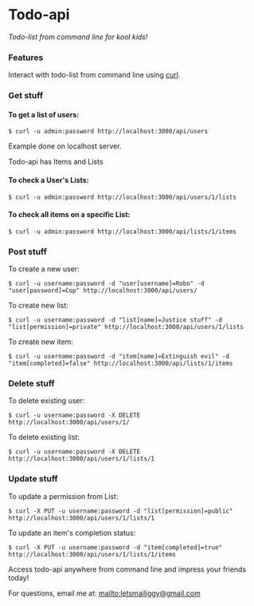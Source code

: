 # Todo-api

_Todo-list from command line for kool kids!_

### Features

Interact with todo-list from command line using [curl](https://curl.haxx.se/).

### Get stuff

#### To get a list of users:

```
$ curl -u admin:password http://localhost:3000/api/users
```

Example done on localhost server.

Todo-api has Items and Lists

#### To check a User's Lists:

```
$ curl -u admin:password http://localhost:3000/api/users/1/lists
```

#### To check all items on a specific List:

```
$ curl -u admin:password http://localhost:3000/api/lists/1/items
```

### Post stuff

To create a new user:

```
$ curl -u username:password -d "user[username]=Robo" -d "user[password]=Cop" http://localhost:3000/api/users/
```

To create new list:

```
$ curl -u username:password -d "list[name]=Justice stuff" -d "list[permission]=private" http://localhost:3000/api/users/1/lists
```

To create new item:
```
$ curl -u username:password -d "item[name]=Extinguish evil" -d "item[completed]=false" http://localhost:3000/api/lists/1/items
```

### Delete stuff

To delete existing user:

```
$ curl -u username:password -X DELETE http://localhost:3000/api/users/1/
```

To delete existing list:

```
$ curl -u username:password -X DELETE http://localhost:3000/api/users/1/lists/1
```

### Update stuff

To update a permission from List:

```
$ curl -X PUT -u username:password -d "list[permission]=public" http://localhost:3000/api/users/1/lists/1
```

To update an item's completion status:
```
$ curl -X PUT -u username:password -d "item[completed]=true" http://localhost:3000/api/users/1/lists/1/items
```


Access todo-api anywhere from command line and impress your friends today!

For questions, email me at: <mailto:letsmailiggy@gmail.com>
